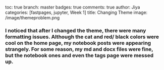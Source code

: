 toc: true
branch: master
badges: true
comments: true
author: Jiya
categories: [fastpages, jupyter, Week 1]
title: Changing Theme
image: /image/themeproblem.png

### I noticed that after I changed the theme, there were many formatting issues. Although the cat and red/ black colors were cool on the home page, my notebook posts were appearing strangely. For some reason, my md and docx files were fine, but the notebook ones and even the tags page were messed up.